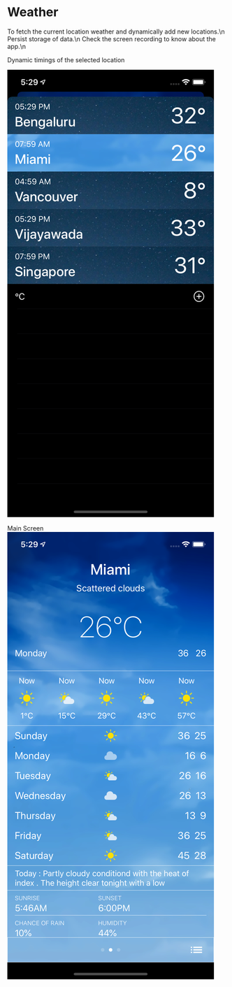 # Weather
To fetch the current location weather and dynamically add new locations.\n
Persist storage of data.\n
Check the screen recording to know about the app.\n

Dynamic timings of the selected location



![alt text](https://github.com/pavankalyanjonnadula/Weather/blob/master/Simulator%20Screen%20Shot%20-%20iPhone%2011%20-%202020-04-20%20at%2017.29.32.png)


Main Screen
![alt text](https://github.com/pavankalyanjonnadula/Weather/blob/master/Simulator%20Screen%20Shot%20-%20iPhone%2011%20-%202020-04-20%20at%2017.29.02.png)
